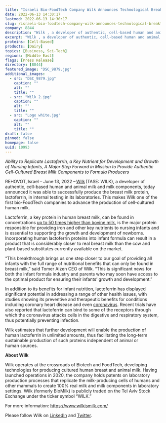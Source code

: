 ```yaml
---
title: "Israeli Bio-FoodTech Company Wilk Announces Technological Breakthrough: Human Lactoferrin Proteins Successfully Produced in Laboratory Setting"
date: 2022-06-13 14:30:17
lastmod: 2022-06-13 14:30:17
slug: /israeli-bio-foodtech-company-wilk-announces-technological-breakthrough-human-lactoferrin
company: 8844
description: "Wilk , a developer of authentic, cell-based human and animal milk and milk components, today announced it was able to successfully produce the breast milk protein, lactoferrin, in internal testing in its laboratories."
excerpt: "Wilk , a developer of authentic, cell-based human and animal milk and milk components, today announced it was able to successfully produce the breast milk protein, lactoferrin, in internal testing in its laboratories."
proteins: [Cell-Based]
products: [Dairy]
topics: [Business, Sci-Tech]
regions: [Middle East]
flags: [Press Release]
directory: [8844]
featured_image: "DSC_9879.jpg"
additional_images:
  - src: "DSC_9879.jpg"
    caption: ""
    alt: ""
    title: ""
  - src: "Wilk 2.jpg"
    caption: ""
    alt: ""
    title: ""
  - src: "Logo white.jpg"
    caption: ""
    alt: ""
    title: ""
draft: false
pinned: false
homepage: false
uuid: 10993
---
```

<p class="text-align-center"><em>Ability to Replicate Lactoferrin, a Key Nutrient for Development and Growth of Nursing Infants, A Major Step Forward in Mission to Provide Authentic Cell-Cultured Breast Milk Components to Formula Producers</em></p>

<p>REHOVOT, Israel – June 13, 2022 – <a href="https://wilkismilk.com/">Wilk</a> (TASE: WILK), a developer of authentic, cell-based human and animal milk and milk components, today announced it was able to successfully produce the breast milk protein, lactoferrin, in internal testing in its laboratories. This makes Wilk one of the first bio-FoodTech companies to advance the production of cell-cultured human milk.</p>

<p>Lactoferrin, a key protein in human breast milk, can be found in concentrations <a href="https://journals.lww.com/jpgn/Fulltext/2011/12000/Bovine_Lactoferrin_Can_Be_Taken_Up_by_the_Human.8.aspx">up to 50 times higher than bovine milk</a>, is the major protein responsible for providing iron and other key nutrients to nursing infants and is essential to supporting the growth and development of newborns. Incorporating human <a>lactoferrin</a> proteins into infant formula can result in a product that is considerably closer to real breast milk than the cow and plant-based substitutes currently available on the market.</p>

<p>“This breakthrough brings us one step closer to our goal of providing all infants with the full range of nutritional benefits that can only be found in breast milk,” said Tomer Aizen CEO of Wilk. “This is significant news for both the infant formula industry and parents who may soon have access to the optimal product for ensuring their infants’ growth and development.”</p>

<p>In addition to its benefits for infant nutrition, lactoferrin has displayed significant potential in addressing a range of other health issues, with studies showing its preventive and therapeutic benefits for conditions including coronary heart disease and even <a href="https://www.frontiersin.org/articles/10.3389/fimmu.2020.01221/full#:~:text=10.3389%2Ffimmu.2020.01221-,The%20Biology%20of%20Lactoferrin%2C%20an%20Iron%2DBinding%20Protein%20That%20Can,Defend%20Against%20Viruses%20and%20Bacteria&text=Lactoferrin%20is%20a%20nutrient%20classically,%2C%20bile%2C%20and%20cerebrospinal%20fluid.">coronavirus</a>. Recent trials have also reported that lactoferrin can bind to some of the receptors through which the coronavirus attacks cells in the digestive and respiratory system, thus potentially preventing infection.</p>

<p>Wilk estimates that further development will enable the production of human lactoferrin in unlimited amounts, thus facilitating the long-term sustainable production of such proteins independent of animal or human sources.</p>

<p><strong>About Wilk </strong> </p>

<p>Wilk operates at the crossroads of Biotech and FoodTech, developing technologies for producing cultured human breast and animal milk. Having launched operations in 2020, the company holds patents on laboratory production processes that replicate the milk-producing cells of humans and other mammals to create 100% real milk and milk components in laboratory settings. Wilk (formerly BioMilk) is publicly traded on the Tel Aviv Stock Exchange under the ticker symbol “WILK.”</p>

<p>For more information: <a href="https://www.wilkismilk.com/">https://www.wilkismilk.com/</a></p>

<p>Please follow Wilk on <a href="https://www.linkedin.com/company/wilkismilk/">LinkedIn</a> and <a href="https://twitter.com/WilkIsMilk">Twitter</a>.</p>
